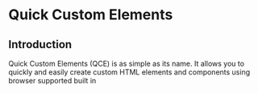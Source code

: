 # Quick Custom Elements

## Introduction

Quick Custom Elements (QCE) is as simple as its name. It allows you to quickly and easily create custom HTML elements and components using browser supported built in <template> tags. No need to create a custom element class or write constructors or mess with attaching the shadowDOM. QCE does this for you.

Quick Custom Elements was designed to be as small and light weight as possible while exposing the full power and features of Web Components Standards. This project was developed with these key features in mind:

- Small (less than 100 Lines of Code)
- Fast (smallest hit to page speed possible)
- Easy to use and easy to learn
- Thinnest Layer of Abstraction Possible
- Style and Script Encapsulation
  
  
  
### [Try in Repl.it](https://replit.com/@ZachLankton/Quick-Custom-Element-Demo-One)

``` html
  Basic Usage: 

  <head>

      <template id="custom-elm">
          <h1> <slot> </slot> </h1>
      </template>

      <script src="quick-custom-elements.js"></script>

  </head>

  <body>
      <!-- This will render an <h1> Hello World </h1> on the page -->
      <custom-elm> Hello World </custom-elm>
  </body>
```
  
  .
  
  
## Jump to a Section
  
- [Introduction](#introduction)
- [Installation](#installation)
- [Basic Template](#basic-template)
- [Template 'src' Attribute](#template-src-attribute)
- [Template Scripts](#template-scripts)
- [Attribute Changed](#attribute-changed)
- [Event 'qce-loaded'](#event-qce-loaded)
- [More Complete Example](#more-complete-example)
- [Performance](#performance)

.
  

## Installation
  
Installation is very simple, just need to include the script at the bottom of your head tag or your body tag. Including in the head tag will help to reduce any flash of unstyled content and will help ensure your components are ready before the page renders, but will block rendering of the page. 
  
To improve user experience you can write your page to show basic content and styles right away and then defer loading of non critical components to be rendered later. In this case including at the bottom of your body tag (and even adding the 'defer' attribute) will help page speed.

You can obtain the script source from this github repo.
  
``` html
  <body>
      ... other tags

      ... more tags

      <script src="quick-custom-elements.min.js"></script>

  </body>
  
```
  
.
  

## Basic Template
  
QCE uses template tag 'id' attribute as the name of the custom element. (Remember that custom elements need a '-' in them to be legal.) Slot Elements (including named slots) can be used just as you would expect. For more info read here: [Web Components | MDN](https://developer.mozilla.org/en-US/docs/Web/Web_Components)

QCE automatically attaches templates to the shadow DOM which gives us the power of scoped styles by default. See the code below and try it out in Repl.it to see it in action
  
### [Try in Repl.it](https://replit.com/@ZachLankton/QSE-basic-template#index.html)
  
``` html
  <template id="my-card">
      <style> 
          /* These styles are scoped only to the html inside this template */
          #card {
              border-radius: 5px;
              border: 1px solid black;
              padding: 5px;
              margin: 5px;
              max-width: 250px;
          }
      </style>

      <div id="card">
          <h1> <slot name="title"></slot> </h1>
          <p> <slot name="content"></slot> </p>
      </div>
  </template>
  
```
  
.
  
  
## Template 'src' Attribute
  
As you can imagine, cluttering up your head tag with 1000's of lines of template tags will become unbearable. Luckily, QCE looks for template tags with the 'src' attribute and fetchs templates from separate files. This allows you to organize your code the way you want. 
  
Keep in mind that templates loaded this way are loaded asynchronously. This means the component may not be ready before the page starts to render. To help with this QCE provides a 'qce-loaded' event that fires on the document once all templates are loaded.

Using the 'my-card' element from the previous example above we can separate the template into a file called 'my-card.html' and just point the template src attribute to it. And just like we don't wrap our js files with script tags, we do not need to wrap our template files with template tags.
  
``` html
  
  =======================
  head tag of index.html
  =======================

  <head>

      ... other head tags

      <template id="my-card" src="my-card.html"></template>
      <script src="quick-custom-elements.js"></script>

  </head>




  ===================
  file: my-card.html
  ===================

  <style> 
    /* These styles are scoped only to the html inside this template */
    #card {
      border-radius: 5px;
      border: 1px solid black;
      padding: 5px;
      margin: 5px;
      max-width: 250px;
    }

  </style>

  <div id="card">
      <h1> <slot name="title"></slot> </h1>
      <p> <slot name="content"></slot> </p>
  </div>
  
```
  
.
  
  
## Template Scripts
  
In addition to styles, scripts can also be scoped to the template. Regular script tags in your template are in fact global as you might expect (and not recommended), but add a supported attribute to your script tag and QCE provides a scoped script for you. Complete with a working reference to "this", which is a reference to the specific instance of one of your custom elements attached to the DOM.

QCE supports multiple script tags in a single template. You can hook into any of the [Custom Element Life Cycle Callbacks](https://developer.mozilla.org/en-US/docs/Web/Web_Components/Using_custom_elements#using_the_lifecycle_callbacks) with a simple attribute on your script tag. QCE supports the following life cycle callbacks:

- <script constructor>
- <script connected>
- <script disconnected>
- <script adopted>
- <script attribute-changed="[ 'id', 'custom-attribute' ]">
  
### [Try in Repl.it](https://replit.com/@ZachLankton/QCE-Template-Scripts)
  
``` html
  ==================
  File: my-card.html
  ==================

  <div id="card">
      <h1> <slot name="title"></slot> </h1>
      <p> <slot name="content"></slot> </p>
  </div>

  <script connected>

    // get the h1 element for the title slot (template html above)
    const h1 = this.shadowRoot.querySelector("h1")

    // get the span element for the title slot (body html below)
    const title = this.querySelector("[slot='title']")

    // setup click handler -> alerts "Test Title"
    h1.addEventListener( "click", e => alert(title.innerHTML) )

  </script>


  =====================
  In body of index.html
  =====================
  <my-card>
    <span slot="title">Test Title</span>
    <span slot="content">Test Content</span>
  </my-card>
  
```
  
.

  
## Attribute Changed
  
The Attribute Changed life cycle callback can be helpful for giving your component dynamic attributes that control the functionality and appearance of your element. This lets you watch for changes on these attributes and respond to them.
  
[Try in Repl.it](https://replit.com/@ZachLankton/QCE-Attribute-Changed)
  
``` html
  <div id="card">
      <h1> <slot name="title"></slot> </h1>
      <p> <slot name="content"></slot> </p>
  </div>

  <script attribute-changed="['color', 'bg']">
    // the value of attribute-changed must be
    // a string representation of an array
    // this event only fires when an attribute 
    // listed in the array changes

    // arguments exposed in this scope
    // 'attributeName' is the name of the attribute
    // 'oldValue' is the old value of the attribute
    // 'newValue' is the new value of the attribute

    const h1 = this.shadowRoot.querySelector("h1")

    if (attributeName == "color") h1.style.color = newValue

    if (attributeName == "bg") h1.style.backgroundColor = newValue

  </script>
  
```
  
.
  
  
## Event qce-loaded
  
QCE fires an event on the document once it has loaded all of the templates. This can be helpful for displaying a 'Loading' message to the user and then removing it when all the custom elements are loaded and ready.

The name of this event is 'qce-loaded'. Below is an example of usage:
  
``` html
  <script>
        document.addEventListener("qce-loaded", e => {
            document.getElementById("loading").style.display = "none"
        })
  </script>
  
```
  
.
  
  
## More Complete Example
  
For a more complete example of using Quick Custom Elements take a look at the [source code](https://replit.com/@ZachLankton/FCC-Tech-Doc-Project) for the [documentation page](https://FCC-Tech-Doc-Project.zachlankton.repl.co). Most of the custom elements in the docs page do not utilize the shadowDOM and scoped styles because the docs page was created as a Free Code Camp Responsive Web Design Project and the Free Code Camp Test Suite does not reach down into the shadowDOM to see if the elements, ids, and styles exist.

Because of this, QCE was used more for templating out the sections and layouts of the docs page.

The 'my-section' component shows an example of a component that has a 'src' attribute that can get its content from a dynamically loaded json file. Every Section on the docs page is loaded from its own json file. A snapshot of that component is shown below.

The 'my-navbar' component listens for the 'my-section-started' event to dynamically build navigation from the content in the sections. This means that navigation does not need to be manually updated everytime a section is changed, added, or removed. Pretty Cool, Huh?!
  

``` html
  
  <section class="main-section" id="my_section">
    <header>Loading Section...</header>
    <p></p>
    <p></p>
    <ul>
    </ul>
    <code class="language-html">
    <a href="#"><button>Try in Repl.it</button></a>
  </section>

  <script constructor>

    const src = thisElm.getAttribute("src");

    async function buildSection() {

      const res = await (await fetch(src)).json();

      const section = sRoot.querySelector("section");
      const header = sRoot.querySelector("header")
      const ul = sRoot.querySelector("ul")
      const p1 = sRoot.querySelectorAll("p")[0]
      const p2 = sRoot.querySelectorAll("p")[1]
      const code = sRoot.querySelector("code")
      const btn = sRoot.querySelector("a");
      const id = res.name.replaceAll(" ", "_");

      section.id = id;
      res.id = id;
      header.innerHTML = res.name;
      res.list.forEach( (l)=>{ appendLI(ul, l) });
      p1.innerHTML = res.p1;
      p2.innerHTML = res.p2;
      code.innerHTML = escapeHTML(res.code);
      Prism.highlightElement(code);
      if (res.repl) {
        btn.style.display = "";
        btn.href = res.repl;
      }

      // not using scoped styles
      // attaching the template directly to the DOM 
      // so that global CSS styles will apply
      thisElm.after(sRoot);
      thisElm.remove();

      return res
    }

    // passing the promise in the custom event
    // for other components to use (like the navbar)
    const section = buildSection()
    emitSectionStarted( section );

    function emitSectionStarted(data){
      const event = new CustomEvent('my-section-started', {
        bubbles: true,
        detail: data
      });
      document.dispatchEvent(event);
    }


    // HELPER FUNCTIONS
    function appendLI(ul, txt){
      const li = document.createElement("li")
      li.innerHTML = txt;
      ul.appendChild(li);
    }

    const escape = document.createElement('textarea');
    function escapeHTML(html) {
        escape.textContent = html;
        return escape.innerHTML;
    }

    function unescapeHTML(html) {
        escape.innerHTML = html;
        return escape.textContent;
    }

  </script>
  
```
    
.
    
## Performance
QCE has excellent page performance characteristics. Check out the [official docs](https://FCC-Tech-Doc-Project.zachlankton.repl.co) page from more info.
    
![Lighthouse Peformance Report](qce-lighthouse.PNG)
